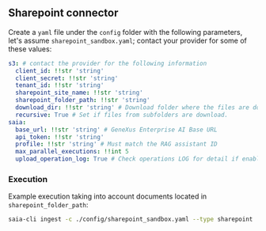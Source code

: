 ## Sharepoint connector

Create a `yaml` file under the `config` folder with the following parameters, let's assume `sharepoint_sandbox.yaml`; contact your provider for some of these values:

```yaml
s3: # contact the provider for the following information
  client_id: !!str 'string'
  client_secret: !!str 'string'
  tenant_id: !!str 'string'
  sharepoint_site_name: !!str 'string'
  sharepoint_folder_path: !!str 'string'
  download_dir: !!str 'string' # Download folder where the files are downloaded.
  recursive: True # Set if files from subfolders are download.
saia:
  base_url: !!str 'string' # GeneXus Enterprise AI Base URL
  api_token: !!str 'string'
  profile: !!str 'string' # Must match the RAG assistant ID
  max_parallel_executions: !!int 5
  upload_operation_log: True # Check operations LOG for detail if enabled
```

### Execution

Example execution taking into account documents located in `sharepoint_folder_path`:

```bash
saia-cli ingest -c ./config/sharepoint_sandbox.yaml --type sharepoint
```
